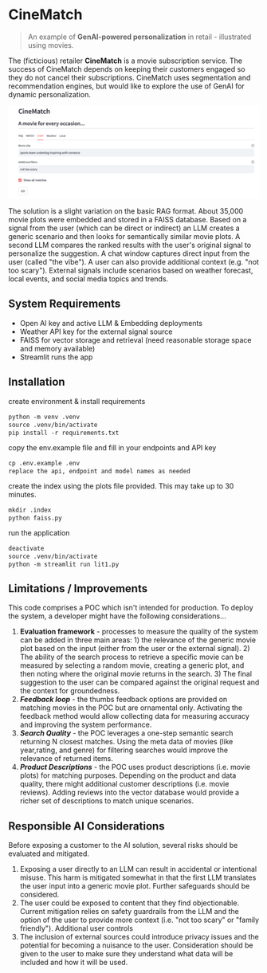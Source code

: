 # CineMatch
> An example of **GenAI-powered personalization** in retail - illustrated using movies.

The (ficticious) retailer **CineMatch** is a movie subscription service. 
The success of CineMatch depends on keeping their customers engaged so they do not cancel their subscriptions.
CineMatch uses segmentation and recommendation engines, but would like to explore the use of GenAI for dynamic personalization.

![home screen](images/homescreen.png)

The solution is a slight variation on the basic RAG format. About 35,000 movie plots were embedded and stored in a FAISS database.
Based on a signal from the user (which can be direct or indirect) an LLM creates a generic scenario and then looks for semantically similar movie plots. A second LLM compares the ranked results with the user's original signal to personalize the suggestion.  A chat window captures direct input from the user (called "the vibe"). A user can also provide additional context (e.g. "not too scary"). External signals include scenarios based on weather forecast, local events, and social media topics and trends. 

## System Requirements
- Open AI key and active LLM & Embedding deployments
- Weather API key for the external signal source
- FAISS for vector storage and retrieval (need reasonable storage space and memory available)
- Streamlit runs the app

## Installation
create environment & install requirements
```
python -m venv .venv
source .venv/bin/activate
pip install -r requirements.txt
```

copy the env.example file and fill in your endpoints and API key
```
cp .env.example .env
replace the api, endpoint and model names as needed
```

create the index using the plots file provided. This may take up to 30 minutes.
```
mkdir .index
python faiss.py
```

run the application
```
deactivate
source .venv/bin/activate
python -m streamlit run lit1.py
```

## Limitations / Improvements
This code comprises a POC which isn't intended for production.
To deploy the system, a developer might have the following considerations...
1. **Evaluation framework** - processes to measure the quality of the system can be added in three main areas: 1) the relevance of the generic movie plot based on the input (either from the user or the external signal). 2) The ability of the search process to retrieve a specific movie can be measured by selecting a random movie, creating a generic plot, and then noting where the original movie returns in the search. 3) The final suggestion to the user can be compared against the original request and the context for groundedness.
2. ***Feedback loop*** - the thumbs feedback options are provided on matching movies in the POC but are ornamental only. Activating the feedback method would allow collecting data for measuring accuracy and improving the system performance.
3. ***Search Quality*** - the POC leverages a one-step semantic search returning N closest matches. Using the meta data of movies (like year,rating, and genre) for filtering searches would improve the relevance of returned items.
4. ***Product Descriptions*** - the POC uses product descriptions (i.e. movie plots) for matching purposes. Depending on the product and data quality, there might additional customer descriptions (i.e. movie reviews). Adding reviews into the vector database would provide a richer set of descriptions to match unique scenarios. 

## Responsible AI Considerations
Before exposing a customer to the AI solution, several risks should be evaluated and mitigated. 
1. Exposing a user directly to an LLM can result in accidental or intentional misuse. This harm is mitigated somewhat in that the first LLM translates the user input into a generic movie plot. Further safeguards should be considered.
2. The user could be exposed to content that they find objectionable. Current mitigation relies on safety guardrails from the LLM and the option of the user to provide more context (i.e. "not too scary" or "family friendly"). Additional user controls 
3. The inclusion of external sources could introduce privacy issues and the potential for becoming a nuisance to the user. Consideration should be given to the user to make sure they understand what data will be included and how it will be used.  
